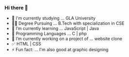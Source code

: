 ### Hi there 👋

<!--
**shraveegupta/shraveegupta** is a ✨ _special_ ✨ repository because its `README.md` (this file) appears on your GitHub profile.

Here are some ideas to get you started:
--> 

- 🏫 I'm currently studying ... GLA University
- 👨‍🎓 Degree Pursuing ... B.Tech with specialization in CSE
- 🌱 I’m currently learning ... JavaScript | Java 
- 🌟 Programming Languages ... C | php 
- 🔭 I’m currently working on a project of ... website clone
- ✅ HTML | CSS 
- ⚡ Fun fact: ... I'm also good at graphic designing


